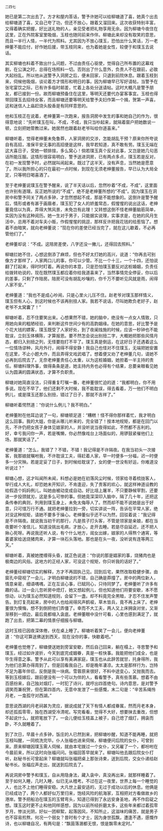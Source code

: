     二四七 

   她已是第二次出去了。方才和屋内答话，警予许她可以给柳塘道了喜，她真个出去给柳塘道了喜，又自己夸了功，但还不放心，跟着又溜回来。这次收获特别丰富，又得着确实把握，好比送礼物的人，亲见受者把礼物享用无余。因为柳塘今夜住在这里，正在外院客室里吸烟，玉枝也随同前来作伴。柳塘此来却没有取笑的意思，而且一半行人情，一半代为照料。尤其因为不放心璞玉，恐怕出什么笑话，万一老绅董不能应付，好作她后援，带玉枝同来，也为着她是女性，较便于和璞玉去说话。

   其实柳塘也料着不致出什么问题，不过由责任心驱使，觉得自己所布置的这幕戏剧，在公演之时，总得在场照料一切。否则出了什么意外，负责人不在跟前，必致大起纷乱。所以他从送警予入洞房之后，便未回家，只退到前院休息。跟着玉枝到来，伺候他吸烟，谈论着方才情形和明日的事。因为柳塘早已写好请帖，当警予在张宅宴饮之际，已有许多临时邮差，忙着上各处分送请帖。这时大概凡是警予朋友，都已接到一份。故而柳塘预备住在这里，等明天还要代办宴客事宜。玉枝也得带回璞玉去招待女客，而且柳塘还要等明天给警予夫妇作第一个揖，贺第一声喜，这和迷信人上庙赶烧头股香是有同样意思的。

   他和玉枝正在说着，老绅董第一次跑来，报告洞房中发生的事和她自己的作为，很得意地说：“先听璞玉在叫，不成，不成，我只当吵起来，就隔着窗户把她数说一顿，立刻把她管教过来。她居然也跟着赵老爷叫给你道喜来。”

   柳塘听着，觉得老绅董未免鲁莽，人家洞房的交涉，怎能胡乱干预？原来你所夸说自有高招，准保平安无事的高招便是这样，我早若知道，真不敢有劳。璞玉无端在这大喜日子，受她一顿排揎，多么窝心！倘若璞玉真个反对此事，又岂是她几句恶话所能压服。这情形很容易明白，警予送进洞房，已有两点多点，璞玉若是反对，在初一发现警予时，必然就叫闹起来。既过了这半天，没有声息，当然她是愿意了。所以我所担心的只在最初一点时候，到现在无须老绅董报告，早已认为大局全定，只等明日喝喜酒了。

   至于老绅董说璞玉在警予醒来，说了半天话以后，忽然吵着“不成，不成”，这里面也许别有道理。反正她所说的“不成”，绝不是老绅董所想的“不成”。因为璞玉在洞房中和警予同关了两点多钟，才忽然想起不成，那是不能想象的。这倒许是警予醒后，情形或者有甚于画眉者，璞玉犯了女人的娇羞常态，假惺惺的说出这话，老绅董竟信以为真，弄得大煞风景，未免岂有此理！又转想这倒不怪老绅董脑筋简单，实因为没有这种阅历。她一生对于男子，只能据实说理，实事求是，在她的风月生活中，总用不着对车夫小贩，作假惺惺的挑逗，那样反许把我花钱的给惹恼了。想着不由暗笑，就向老绅董说：“现在你的差使已经当完了，就在这儿歇着，不必再管他们了。”

   老绅董却说：“不成。这陪房差使，八字还没一撇儿，还得回去照料。”

   柳塘拦她不住，心想这倒添了麻烦，但也不好太打她的高兴，说道：“你再去可别像方才那样了，人家两口儿的事，你可以少管。不比一个十三，一个十四，还怕说翻了打起来，得时时盯着。再说你的本意，只是恐怕璞玉要反对这桩婚姻，负责任给拨转劝说的，现在既然璞玉都应着你给我道喜来了，当然事情完全停妥，你以后的差事，只剩了作陪房。陪房可没有胡乱吵嚷的，你千万不要听见风就是雨，闹得人家不安。”

   老绅董道：“我也不是成心吵闹，只是心里火儿压不住。赵老爷对璞玉那样情义，璞玉但有人心，到这时候也不该再别扭人家。我若不说话，尽叫她欺负老好子，赵老爷不太窝囊了！”

   柳塘听着，忍不住要笑出来。心想果然不错，她的脑中，绝没有一点女人情致，只用她向来的粗陋经验，来判断这件世间少有的高韵姻缘。在她的意思，好比警予是个花大钱的嫖客，璞玉既受了人家好处，到了夜阑烛施的时候，应该一秒钟也不能耽误，立刻玉体横陈，才算报恩。要不然怎会说出别扭二字，大概她把那些风情月态，都归入别扭之列，无怪要抱打不平了。璞玉真是倒运，在这好日子还遇着这么一位情场谬种，风月外行，闹得不得安静！我自己也怪对不住璞玉，无端把她安置在这里，不止小题大作，而且弄得文戏武唱了。想着便又劝了老绅董几句，请她不必再到后院去了。无奈老绅董责任心太重，以为这桩婚姻，她担着一半主持的责任。柳塘料理外事，做得条条是道，她主持内务也必得有个结果，总要亲眼看见她认为圆满的圆满状态，才算不负职责。

   柳塘对她简直没法，只得重复叮嘱一番，老绅董很忙迫的道：“我都明白，你不用多说。现在不早了，他们还剩不大时候，我不能耽误，得去看着，万一他们不明白例儿，或是璞玉还那么别扭，错过了日子，那就不吉祥了。”

   柳塘听着愕然道：“你说什么例儿？我不明白。”

   老绅董附在他耳边说了一句，柳塘顿足道：“糟糕！怪不得你那样着忙，我才明白这么回事。我的大姐，你是从哪儿听来的，完全错了！按本地规矩，都是在回门以先，不许仍把女孩子身体见娘家的人，并没听说当夜得如此，不然都不吉利的。好，幸亏我问你一声，若是嘴懒，你必然像戏台上场面似的，用锣鼓紧催他们上场，那就笑话了。”

   老绅董道：“怎么，我错了？不错，不错！我记得是不许隔夜。在我当初头一次接客，我那娘就嘱咐我，不许耽误工夫，得赶着人家，早一时便多一分福，迟一时便多一分灾殃。若是定妥了日子，到时候给耽误了，女的便一世没有好运，你难道没听说过？”

   柳塘心想，这才叫闻所未闻，料想必是她在初落风尘时候，领家给寻着梳拢客人，举行成人大礼，却恐她未开知识，不肯逢迎，失了贵客的欢心，就这样神道设教的给假造个妈妈例儿，叫她由被动变成自动。好比俎上屠羊，不只要静候宰割，还要进一步投颈就刃，这是多么可惨的事。但她竟深深印入脑中，隔了几十年，还把这条传奉的典则，列用到璞玉身上，未免太侮辱人了。然而却不能不说她是出于好意，只可惜万行不通。就把老绅董拉到一旁，切实讲说一阵，告诉在平常人家，绝对没这种规矩，请她不要多于操心。老绅董似乎还不以为然，回驳着说：“我记得是不许隔夜。就说我当初干的那行，凡是孩子打头客，不管是领家是亲娘，都在当夜要听个准信儿，知道没挑出毛病，才放心，走开去睡。若是尽自延迟，还不把人揪心死呀。再说我还听人说，有个什么地方，闺女出嫁，娘家的人得熬个通宵，等着婆家给送烧猪肉来，才算一块石头落地。那也是在头一夜，没听说有连等两三天。”

   柳塘听着，真被她搅缠得头昏，就正色说道：“你说的那是娼家的事，烧猪肉也是极南边的风俗。这地方的正经人家，可没这个规矩，你只听我的话好了。”

   老绅董经柳塘切实的解释，方才不再固执己见。回到后宅，果然改取稳健步骤。由窗孔中窥视了一会儿，才明白柳塘说的不错，自己确是莽撞了。房中的两位新人，情意亲密，细语喁喁，正在互谈心事，已赋同心，只待同梦了。老绅董听了许多有趣的话。过一会儿忽听房中熄灯，她又想起例儿，但也知道他们将要安歇，本不愿惊动，以为璞玉必然知道规则，会留下一盏。却不料竟完全黑暗，才忍不住发声警告。到灯复亮起来，房中的人也给闹得风声鹤唳，草木皆兵，竟不再上床了。老绅董很为懊悔，想不到倒把他们弄僵了。幸而不大工夫，两人又上床拥衾对坐，又渐渐移到一顺边，最后竟都缩入衾底。老绅董眼中没什可看，心里也感到满足了，就跑了出去，把第二幕的情景仔细报与柳塘。

   这时玉枝已因夜深体倦，伏在桌上睡了。柳塘听着笑了一会儿，便向老绅董道：“你这可算送佛送到西天，现在没你的事，快歇着吧。”

   老绅董也觉倦了，柳塘便送她到旁室安歇，然后自己回来，躺在榻上，寻思警予和璞玉，经过如许波折，今天到底完成姻眷，真是一桩快事。我能把他们成全，也是毕生得意之事。警予从此可以享有美满家庭，璞玉也从此辞苦就甘，托身得所，我为他们总算办得周到了。但是回看我自己，却是晚年凄凉。太太是那样行为，岂特不足为暮年伴侣，反倒是我一块病。雪蓉原来很好，不料中途变心，又抛我而去。等到玉枝嫁后，跟前便没有一个可以为伴的人，看看警予，真有些羡慕。想着不由百感纷来，自己独对烟灯，一时犯了诗兴，就哼出四首绝句。诗内意思，是对警予调笑而兼祝贺，但在第四首内，无意中发泄了一些感慨，末二句是：“辛苦系绳怜月老，一龛孤守对西湖。”

   意思说西湖的月老祠甚为灵应，据说成就了天下有情人都成眷属，然而月老本身，却还孤孤零零，独在西湖受冷清呢。写完看看，觉得不大好，想要抹去重改，但想不起说什么，就把笔放下了。一会儿便给玉枝盖上被子，自己熄了烟灯，拥衾而卧，不久就睡着了。

   到了次日，早晨十点多钟，饭庄的人已然到来，把柳塘吵醒，知道不能再睡，就把玉枝叫醒，一同梳洗完毕。仆人张福也进来伺候，柳塘便问后院的女仆，可曾到来。原来柳塘因璞玉需人伺候，就由本宅拨过一个女仆，又另雇了一个，都吩咐在今晨前来，所以这时向张福问问。张福回答早就来了。柳塘叫他去跟后院女仆打听，赵秘书长可曾起床？柳塘就叫张福把桌上那张诗柬，送到后院，交女仆递给赵秘书长。张福应声走出，就送到后院去了。

   再说洞房中警予和璞玉，自从用隐身法，藏入衾中，真没再出来，就那样睡着了。至于如何入睡，几时入睡，似已无从稽考。不过在这一夜里，世界上每一个睡觉的人，也比不上他们睡得安稳。大凡世上最安适的，无过于成功以后的休息。他俩是已经成功了，两个人都好似万里归来，饱经风险的航海家，互相把对方看做故乡的港岸。警予把船泊在璞玉的玉臂弯头，知道已得到了永远安身圣地，再不作启碇之想。璞玉这时更不止和他同样感想，因为以前所经折磨太多，这些年来都过着孤零岁月，惨淡光阴，好似一团柳絮，起落因风，不知所止，这滋味的痛苦，就是男子也不容易煎熬，何况一个弱女？昔时有个才士，因为身世孤飘，遭逢不遇，感慨作诗，也以柳塘自况，有两句是：“飘茵落溷都无恨，恨是飘零未定时。”

